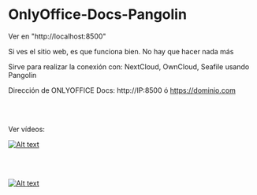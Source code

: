 # OnlyOffice-Docs-Pangolin

Ver en "http://localhost:8500"

Si ves el sitio web, es que funciona bien. No hay que hacer nada más

Sirve para realizar la conexión con: NextCloud, OwnCloud, Seafile usando Pangolin

Dirección de ONLYOFFICE Docs: http://IP:8500 ó https://dominio.com

<br>
<br>

Ver vídeos:

[![Alt text](https://img.youtube.com/vi/77mK1Ru_sqU/0.jpg)](https://www.youtube.com/watch?v=77mK1Ru_sqU)

<br>
<br>

[![Alt text](https://img.youtube.com/vi/3YobNDgp8-Y/0.jpg)](https://www.youtube.com/watch?v=3YobNDgp8-Y)
